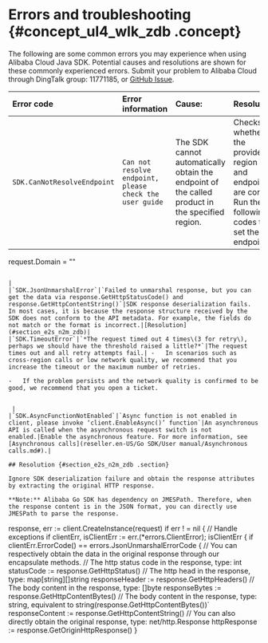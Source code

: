 # Errors and troubleshooting {#concept_ul4_wlk_zdb .concept}

The following are some common errors you may experience when using Alibaba Cloud Java SDK. Potential causes and resolutions are shown for these commonly experienced errors. Submit your problem to Alibaba Cloud through DingTalk group: 11771185, or [GitHub Issue](https://github.com/aliyun/aliyun-openapi-java-sdk/issues).

|Error code|Error information|Cause:|Resolution:|
|:---------|:----------------|:-----|:----------|
|`SDK.CanNotResolveEndpoint`|`Can not resolve endpoint, please check the user guide`|The SDK cannot automatically obtain the endpoint of the called product in the specified region.|Checks whether the provided region ID and endpoint are correct. Run the following codes to set the endpoint:```
request.Domain = "<endpoint>"
```

|
|`SDK.JsonUnmarshalError`|`Failed to unmarshal response, but you can get the data via response.GetHttpStatusCode() and response.GetHttpContentString()`|SDK response deserialization fails. In most cases, it is because the response structure received by the SDK does not conform to the API metadata. For example, the fields do not match or the format is incorrect.|[Resolution](#section_e2s_n2m_zdb)|
|`SDK.TimeoutError`|`*The request timed out 4 times\(3 for retry\), perhaps we should have the threshold raised a little?*`|The request times out and all retry attempts fail.| -   In scenarios such as cross-region calls or low network quality, we recommend that you increase the timeout or the maximum number of retries.

-   If the problem persists and the network quality is confirmed to be good, we recommend that you open a ticket.


 |
|`SDK.AsyncFunctionNotEnabled`|`Async function is not enabled in client, please invoke ‘client.EnableAsync()’ function`|An asynchronous API is called when the asynchronous request switch is not enabled.|Enable the asynchronous feature. For more information, see [Asynchronous calls](reseller.en-US/Go SDK/User manual/Asynchronous calls.md#).|

## Resolution {#section_e2s_n2m_zdb .section}

Ignore SDK deserialization failure and obtain the response attributes by extracting the original HTTP response.

**Note:** Alibaba Go SDK has dependency on JMESPath. Therefore, when the response content is in the JSON format, you can directly use JMESPath to parse the response.

```
response, err := client.CreateInstance(request)
    if err ! = nil {
        // Handle exceptions
        if clientErr, isClientErr := err.(*errors.ClientError); isClientErr {
            if clientErr.ErrorCode() == errors.JsonUnmarshalErrorCode {
                // You can respectively obtain the data in the original response through our encapsulate methods.
                // The http status code in the response, type: int
                statusCode := response.GetHttpStatus()
                // The http head in the response, type: map[string][]string
                responseHeader := response.GetHttpHeaders()
                // The body content in the response, type: []byte
                responseBytes := response.GetHttpContentBytes()
                // The body content in the response, type: string, equivalent to string(response.GetHttpContentBytes())`
                responseContent := response.GetHttpContentString()
                // You can also directly obtain the original response, type: net/http.Response
                httpResponse := response.GetOriginHttpResponse()
            }
        
    
```

